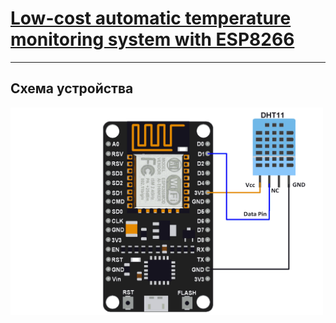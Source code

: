 # [Low-cost automatic temperature monitoring system with ESP8266](http://iuriier.pythonanywhere.com/)
____
## Схема устройства
[<img src="./NodeMCU_DHT11_Interfacing.png" width="500">]()
